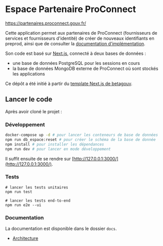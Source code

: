 # Espace Partenaire ProConnect

https://partenaires.proconnect.gouv.fr/

Cette application permet aux partenaires de ProConnect (fournisseurs de services et fournisseurs d'identité) de créer de nouveaux identifiants en preprod, ainsi que de consulter la [documentation d'implémentation](https://partenaires.proconnect.gouv.fr/docs).

Son code est basé sur [Next.js](https://nextjs.org/), connecté à deux bases de données :

- une base de données PostgreSQL pour les sessions en cours
- la base de données MongoDB externe de ProConnect où sont stockés les applications

Ce dépôt a été initié à partir du [template Next.js de betagouv](https://github.com/betagouv/template-nextjs).

## Lancer le code

Après avoir cloné le projet :

### Développement

```bash
docker-compose up -d # pour lancer les conteneurs de base de données
npm run db_espace:reset # pour créer le schéma de la base de donnée
npm install # pour installer les dépendances
npm run dev # pour lancer en mode développement
```

Il suffit ensuite de se rendre sur [http://127.0.0.1:3000/](http://127.0.0.1:3000/).

### Tests

```
# lancer les tests unitaires
npm run test

# lancer les tests end-to-end
npm run e2e --ui
```

### Documentation

La documentation est disponible dans le dossier `docs`.

- [Architecture](docs/architecture.md)
